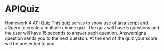 # APIQuiz
Homework 4 API Quiz
This quiz serves to show use of java script and JQuery to create a multiple choice quiz.
The quiz will have 5 questions and the user will have 15 seconds to answer each question. Answersigna question sends you to the next question. At the end of the quiz your score will be presented to you. 